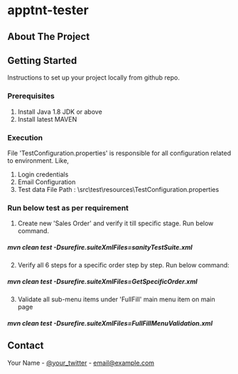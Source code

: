 # apptnt-tester

<!-- ABOUT THE PROJECT -->
## About The Project

<!-- GETTING STARTED -->
## Getting Started

Instructions to set up your project locally from github repo.

### Prerequisites

1. Install Java 1.8 JDK or above
2. Install latest MAVEN

### Execution
File 'TestConfiguration.properties' is responsible for all configuration related to environment. Like,
1. Login credentials
2. Email Configuration
3. Test data
File Path : \src\test\resources\TestConfiguration.properties

### Run below test as per requirement ###

1. Create new 'Sales Order' and verify it till specific stage. Run below command.
##### mvn clean test -Dsurefire.suiteXmlFiles=sanityTestSuite.xml ##### 


2. Verify all 6 steps for a specific order step by step. Run below command: 
##### mvn clean test -Dsurefire.suiteXmlFiles=GetSpecificOrder.xml ##### 


3. Validate all sub-menu items under 'FullFill' main menu item on main page
##### mvn clean test -Dsurefire.suiteXmlFiles=FullFillMenuValidation.xml ##### 
<!-- CONTACT -->
## Contact

Your Name - [@your_twitter](https://twitter.com/your_username) - email@example.com
